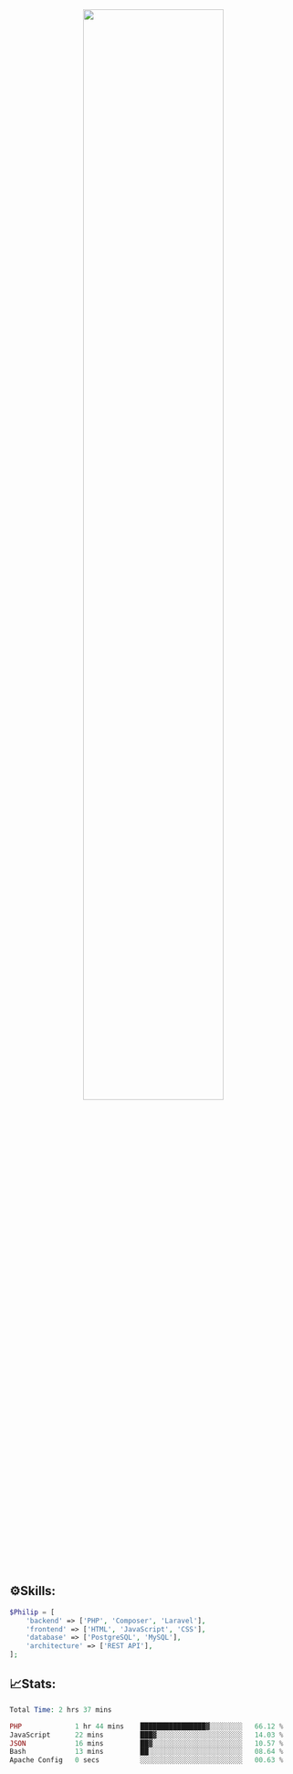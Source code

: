 <div align="center">
<img src="https://readme-typing-svg.demolab.com?font=Inconsolata&weight=500&size=50&duration=4000&pause=300&color=A7A459&center=true&vCenter=true&multiline=true&repeat=false&random=false&width=1300&height=140&lines=Hello,+Привет;I'm+Philip+a+beginner+backend+developer+in+php" width="70%" />
</div>

## ⚙️Skills:
```php
$Philip = [
    'backend' => ['PHP', 'Composer', 'Laravel'],
    'frontend' => ['HTML', 'JavaScript', 'CSS'],
    'database' => ['PostgreSQL', 'MySQL'],
    'architecture' => ['REST API'],
];
```
## 📈Stats:
<!--START_SECTION:waka-->

```PHP
Total Time: 2 hrs 37 mins

PHP             1 hr 44 mins    ████████████████▓░░░░░░░░   66.12 %
JavaScript      22 mins         ███▓░░░░░░░░░░░░░░░░░░░░░   14.03 %
JSON            16 mins         ██▓░░░░░░░░░░░░░░░░░░░░░░   10.57 %
Bash            13 mins         ██░░░░░░░░░░░░░░░░░░░░░░░   08.64 %
Apache Config   0 secs          ░░░░░░░░░░░░░░░░░░░░░░░░░   00.63 %
```

<!--END_SECTION:waka-->

